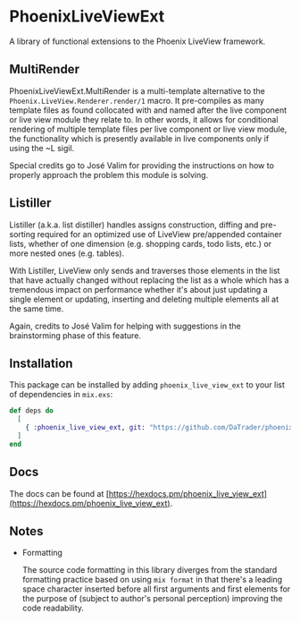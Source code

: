 # PhoenixLiveViewExt

A library of functional extensions to the Phoenix LiveView framework.

## MultiRender

PhoenixLiveViewExt.MultiRender is a multi-template alternative to the `Phoenix.LiveView.Renderer.render/1` macro.
It pre-compiles as many template files as found collocated with and named after the live component or live view
module they relate to. In other words, it allows for conditional rendering of multiple template files per live component
or live view module, the functionality which is presently available in live components only if using the ~L sigil. 

Special credits go to José Valim for providing the instructions on how to properly approach the problem this module
is solving.

## Listiller

Listiller (a.k.a. list distiller) handles assigns construction, diffing and pre-sorting required for an optimized
use of LiveView pre/appended container lists, whether of one dimension (e.g. shopping cards, todo lists, etc.) or more
nested ones (e.g. tables). 

With Listiller, LiveView only sends and traverses those elements in the list that have actually changed without
replacing the list as a whole which has a tremendous impact on performance whether it's about just updating a
single element or updating, inserting and deleting multiple elements all at the same time.

Again, credits to José Valim for helping with suggestions in the brainstorming phase of this feature.

## Installation

This package can be installed by adding `phoenix_live_view_ext` to your list of dependencies in `mix.exs`:

```elixir
def deps do
  [
    { :phoenix_live_view_ext, git: "https://github.com/DaTrader/phoenix_live_view_ext", tag: "v1.2.1"}
  ]
end
```

## Docs

The docs can be found at [https://hexdocs.pm/phoenix_live_view_ext](https://hexdocs.pm/phoenix_live_view_ext).

## Notes

- Formatting

  The source code formatting in this library diverges from the standard formatting practice based on using `mix format`
  in that there's a leading space character inserted before all first arguments and first elements for the purpose of
  (subject to author's personal perception) improving the code readability.
